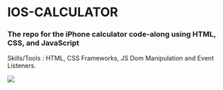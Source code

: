# IOS-CALCULATOR
### The repo for the iPhone calculator code-along using HTML, CSS, and JavaScript
Skills/Tools : HTML, CSS Frameworks, JS Dom Manipulation and Event Listeners.

![](name-of-giphy.gif)
